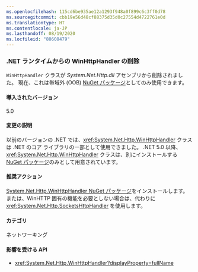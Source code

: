 ```yaml
---
ms.openlocfilehash: 115cd6be935ae12a1293f948a0f899c6c3ff0d78
ms.sourcegitcommit: cbb19e56d48cf88375d35d0c27554d4722761e0d
ms.translationtype: HT
ms.contentlocale: ja-JP
ms.lasthandoff: 08/19/2020
ms.locfileid: "88608479"
---
```

### <a name="winhttphandler-removed-from-net-runtime"></a>.NET ランタイムからの WinHttpHandler の削除

`WinHttpHandler` クラスが *System.Net.Http.dll* アセンブリから削除されました。 現在、これは帯域外 (OOB) [NuGet パッケージ](https://www.nuget.org/packages/System.Net.Http.WinHttpHandler/)としてのみ使用できます。

#### <a name="version-introduced"></a>導入されたバージョン

5.0

#### <a name="change-description"></a>変更の説明

以前のバージョンの .NET では、<xref:System.Net.Http.WinHttpHandler> クラスは .NET のコア ライブラリの一部として使用できました。 .NET 5.0 以降、<xref:System.Net.Http.WinHttpHandler> クラスは、別にインストールする [NuGet パッケージ](https://www.nuget.org/packages/System.Net.Http.WinHttpHandler/)のみとして用意されています。

#### <a name="recommended-action"></a>推奨アクション

[System.Net.Http.WinHttpHandler NuGet パッケージ](https://www.nuget.org/packages/System.Net.Http.WinHttpHandler/)をインストールします。 または、WinHTTP 固有の機能を必要としない場合は、代わりに <xref:System.Net.Http.SocketsHttpHandler> を使用します。

#### <a name="category"></a>カテゴリ

ネットワーキング

#### <a name="affected-apis"></a>影響を受ける API

- <xref:System.Net.Http.WinHttpHandler?displayProperty=fullName>

<!--

#### Affected APIs

- `T:System.Net.Http.WinHttpHandler`

-->
